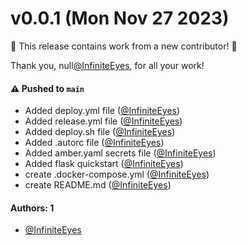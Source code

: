 # v0.0.1 (Mon Nov 27 2023)

:tada: This release contains work from a new contributor! :tada:

Thank you, null[@InfiniteEyes](https://github.com/InfiniteEyes), for all your work!

#### ⚠️ Pushed to `main`

- Added deploy.yml file ([@InfiniteEyes](https://github.com/InfiniteEyes))
- Added release.yml file ([@InfiniteEyes](https://github.com/InfiniteEyes))
- Added deploy.sh file ([@InfiniteEyes](https://github.com/InfiniteEyes))
- Added .autorc file ([@InfiniteEyes](https://github.com/InfiniteEyes))
- Added amber.yaml secrets file ([@InfiniteEyes](https://github.com/InfiniteEyes))
- Added flask quickstart ([@InfiniteEyes](https://github.com/InfiniteEyes))
- create .docker-compose.yml ([@InfiniteEyes](https://github.com/InfiniteEyes))
- create README.md ([@InfiniteEyes](https://github.com/InfiniteEyes))

#### Authors: 1

- [@InfiniteEyes](https://github.com/InfiniteEyes)
